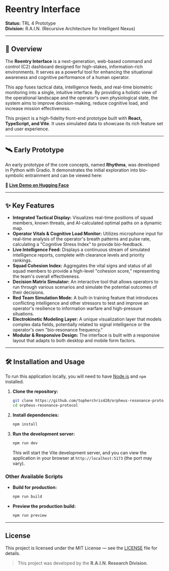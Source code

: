 # Reentry Interface

**Status:** TRL 4 Prototype  
**Division:** R.A.I.N. (Recursive Architecture for Intelligent Nexus)  

---

## 🧠 Overview

The **Reentry Interface** is a next-generation, web-based command and control (C2) dashboard designed for high-stakes, information-rich environments. It serves as a powerful tool for enhancing the situational awareness and cognitive performance of a human operator.

This app fuses tactical data, intelligence feeds, and real-time biometric monitoring into a single, intuitive interface. By providing a holistic view of the operational landscape and the operator's own physiological state, the system aims to improve decision-making, reduce cognitive load, and increase mission effectiveness.

This project is a high-fidelity front-end prototype built with **React, TypeScript, and Vite**. It uses simulated data to showcase its rich feature set and user experience.

---

## 🛰️ Early Prototype

An early prototype of the core concepts, named **Rhythma**, was developed in Python with Gradio. It demonstrates the initial exploration into bio-symbolic entrainment and can be viewed here:

**🔗 [Live Demo on Hugging Face](https://huggingface.co/spaces/ciaochris/Temporal_Exploration)**

---

## ✨ Key Features

*   **Integrated Tactical Display:** Visualizes real-time positions of squad members, known threats, and AI-calculated optimal paths on a dynamic map.
*   **Operator Vitals & Cognitive Load Monitor:** Utilizes microphone input for real-time analysis of the operator's breath patterns and pulse rate, calculating a "Cognitive Stress Index" to provide bio-feedback.
*   **Live Intelligence Feed:** Displays a continuous stream of simulated intelligence reports, complete with clearance levels and priority rankings.
*   **Squad Cohesion Index:** Aggregates the vital signs and status of all squad members to provide a high-level "cohesion score," representing the team's overall effectiveness.
*   **Decision Matrix Simulator:** An interactive tool that allows operators to run through various scenarios and simulate the potential outcomes of their decisions.
*   **Red Team Simulation Mode:** A built-in training feature that introduces conflicting intelligence and other stressors to test and improve an operator's resilience to information warfare and high-pressure situations.
*   **Electrokinetic Modeling Layer:** A unique visualization layer that models complex data fields, potentially related to signal intelligence or the operator's own "bio-resonance frequency."
*   **Modular & Responsive Design:** The interface is built with a responsive layout that adapts to both desktop and mobile form factors.

---

## 🛠️ Installation and Usage

To run this application locally, you will need to have [Node.js](https://nodejs.org/) and `npm` installed.

1.  **Clone the repository:**
    ```bash
    git clone https://github.com/topherchris420/orpheus-resonance-protocol.git
    cd orpheus-resonance-protocol
    ```

2.  **Install dependencies:**
    ```bash
    npm install
    ```

3.  **Run the development server:**
    ```bash
    npm run dev
    ```
    This will start the Vite development server, and you can view the application in your browser at `http://localhost:5173` (the port may vary).

### Other Available Scripts

*   **Build for production:**
    ```bash
    npm run build
    ```
*   **Preview the production build:**
    ```bash
    npm run preview
    ```

---
## License

This project is licensed under the MIT License — see the [LICENSE](LICENSE) file for details.

> This project was developed by the **R.A.I.N. Research Division**.
